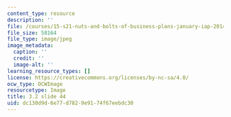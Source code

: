 ```yaml
---
content_type: resource
description: ''
file: /courses/15-s21-nuts-and-bolts-of-business-plans-january-iap-2014/dc130d9d6e77d7829e9174f67eebdc30_Slide44.JPG
file_size: 58164
file_type: image/jpeg
image_metadata:
  caption: ''
  credit: ''
  image-alt: ''
learning_resource_types: []
license: https://creativecommons.org/licenses/by-nc-sa/4.0/
ocw_type: OCWImage
resourcetype: Image
title: 3.2 slide 44
uid: dc130d9d-6e77-d782-9e91-74f67eebdc30
---
```

